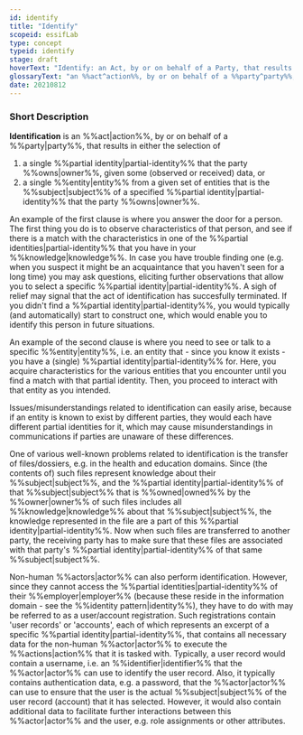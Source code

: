 ```yaml
---
id: identify
title: "Identify"
scopeid: essifLab
type: concept
typeid: identify
stage: draft
hoverText: "Identify: an Act, by or on behalf of a Party, that results in the selection of either (a) a single Partial identity that the party Owns, given some (observed or received) data, or (b) a single Entity from a given set of entities that is the Subject of a specified Partial identity that the party Owns."
glossaryText: "an %%act^action%%, by or on behalf of a %%party^party%%, that results in the selection of either\n- a single %%partial identity^partial-identity%% that the party %%owns^owner%%, given some (observed or received) data, or\n- a single %%entity^entity%% from a given set of entities that is the %%subject^subject%% of a specified %%partial identity^partial-identity%% that the party %%owns^owner%%."
date: 20210812
---
```


### Short Description
**Identification** is an %%act|action%%, by or on behalf of a %%party|party%%, that results in either the selection of
1. a single %%partial identity|partial-identity%% that the party %%owns|owner%%, given some (observed or received) data, or
2. a single %%entity|entity%% from a given set of entities that is the %%subject|subject%% of a specified %%partial identity|partial-identity%% that the party %%owns|owner%%.

An example of the first clause is where you answer the door for a person. The first thing you do is to observe characteristics of that person, and see if there is a match with the characteristics in one of the %%partial identities|partial-identity%% that you have in your %%knowledge|knowledge%%. In case you have trouble finding one (e.g. when you suspect it might be an acquaintance that you haven't seen for a long time) you may ask questions, eliciting further observations that allow you to select a specific %%partial identity|partial-identity%%. A sigh of relief may signal that the act of identification has succesfully terminated. If you didn't find a %%partial identity|partial-identity%%, you would typically (and automatically) start to construct one, which would enable you to identify this person in future situations.

An example of the second clause is where you need to see or talk to a specific %%entity|entity%%, i.e. an entity that - since you know it exists - you have a (single) %%partial identity|partial-identity%% for. Here, you acquire characteristics for the various entities that you encounter until you find a match with that partial identity. Then, you proceed to interact with that entity as you intended.

Issues/misunderstandings related to identification can easily arise, because if an entity is known to exist by different parties, they would each have different partial identities for it, which may cause misunderstandings in communications if parties are unaware of these differences.

One of various well-known problems related to identification is the transfer of files/dossiers, e.g. in the health and education domains. Since (the contents of) such files represent knowledge about their %%subject|subject%%, and the %%partial identity|partial-identity%% of that %%subject|subject%% that is %%owned|owned%% by the %%owner|owner%% of such files includes all %%knowledge|knowledge%% about that %%subject|subject%%, the knowledge represented in the file are a part of this %%partial identity|partial-identity%%. Now when such files are transferred to another party, the receiving party has to make sure that these files are associated with that party's %%partial identity|partial-identity%% of that same %%subject|subject%%.

Non-human %%actors|actor%% can also perform identification. However, since they cannot access the %%partial identities|partial-identity%% of their %%employer|employer%% (because these reside in the information domain - see the %%identity pattern|identity%%), they have to do with may be referred to as a user/account registration. Such registrations contain 'user records' or 'accounts', each of which represents an excerpt of a specific %%partial identity|partial-identity%%, that contains all necessary data for the non-human %%actor|actor%% to execute the %%actions|action%% that it is tasked with. Typically, a user record would contain a username, i.e. an %%identifier|identifier%% that the %%actor|actor%% can use to identify the user record. Also, it typically contains authentication data, e.g. a password, that the %%actor|actor%% can use to ensure that the user is the actual %%subject|subject%% of the user record (account) that it has selected. However, it would also contain additional data to facilitate further interactions between this %%actor|actor%% and the user, e.g. role assignments or other attributes.

